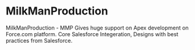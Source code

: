 # MilkManProduction 
MilkManProduction - MMP 
  Gives huge support on Apex development on Force.com platform.
  Core Salesforce Integeration, Designs with best practices from Salesforce.
  
